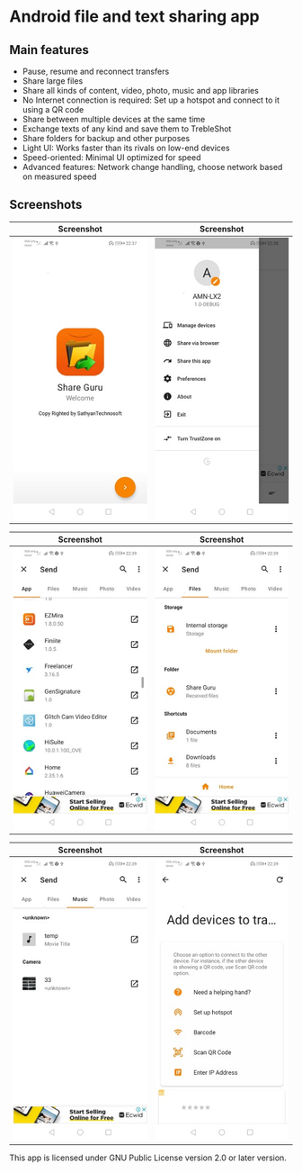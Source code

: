 # Android file and text sharing app

## Main features
* Pause, resume and reconnect transfers
* Share large files
* Share all kinds of content, video, photo, music and app libraries
* No Internet connection is required: Set up a hotspot and connect to it using a QR code
* Share between multiple devices at the same time
* Exchange texts of any kind and save them to TrebleShot
* Share folders for backup and other purposes
* Light UI: Works faster than its rivals on low-end devices
* Speed-oriented: Minimal UI optimized for speed
* Advanced features: Network change handling, choose network based on measured speed

## Screenshots

|                Screenshot               | Screenshot |
|:---------------------------------------:|:-------------------------------------:|
| ![screenshot](screens/screen_1.jpg)   | ![screenshot](screens/screen_2.jpg)     |

|                Screenshot               | Screenshot |
|:---------------------------------------:|:-------------------------------------:|
| ![screenshot](screens/screen_3.jpg)   | ![screenshot](screens/screen_4.jpg)     |

|                Screenshot               | Screenshot |
|:---------------------------------------:|:-------------------------------------:|
| ![screenshot](screens/screen_5.jpg)   | ![screenshot](screens/screen_6.jpg)     |

This app is licensed under GNU Public License version 2.0 or later version.
